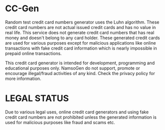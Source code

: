 # CC-Gen

Random test credit card numbers generator uses the Luhn algorithm. These credit card numbers are not actual issued credit cards and has no value in real life. This service does not generate credit card numbers that has real money and doesn't belong to any card holder. These generated credit cards are used for various purposes except for malicious applications like online transactions with fake credit card information which is nearly impossible in prepaid online transactions.

This credit card generator is intended for development, programming and educational purposes only. NamsoGen do not support, promote or encourage illegal/fraud activities of any kind. Check the privacy policy for more information.

# LEGAL STATUS

Due to various legal uses, online credit card generators and using fake credit card numbers are not prohibited unless the generated information is used for malicious purposes like fraud and scams etc.
